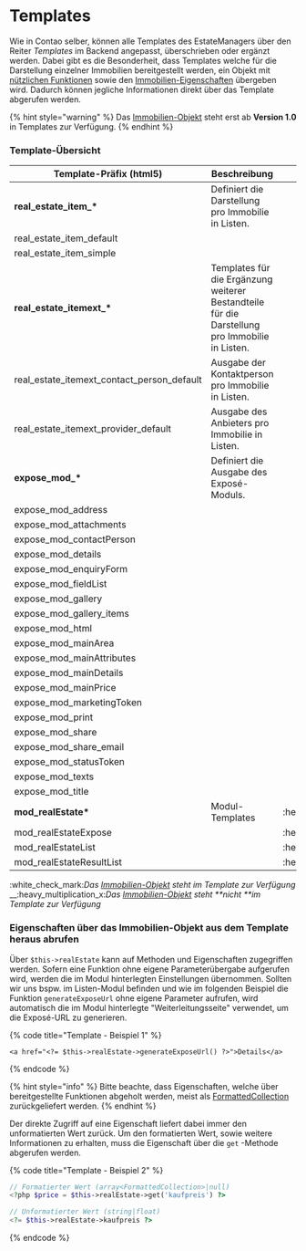 # Templates

Wie in Contao selber, können alle Templates des EstateManagers über den Reiter _Templates_ im Backend angepasst, überschrieben oder ergänzt werden. Dabei gibt es die Besonderheit, dass Templates welche für die Darstellung einzelner Immobilien bereitgestellt werden, ein Objekt mit [nützlichen Funktionen](immobilien-eigenschaften/immobilien-objekt.md) sowie den [Immobilien-Eigenschaften](immobilien-eigenschaften/) übergeben wird. Dadurch können jegliche Informationen direkt über das Template abgerufen werden.

{% hint style="warning" %}
Das [Immobilien-Objekt](immobilien-eigenschaften/immobilien-objekt.md) steht erst ab **Version 1.0** in Templates zur Verfügung.
{% endhint %}

### Template-Übersicht

| Template-Präfix (html5)                         | Beschreibung                                                                                   |                             |
| ----------------------------------------------- | ---------------------------------------------------------------------------------------------- | --------------------------: |
| **real\_estate\_item\_\***                      | Definiert die Darstellung pro Immobilie in Listen.                                             |        :white\_check\_mark: |
| real\_estate\_item\_default                     |                                                                                                |        :white\_check\_mark: |
| real\_estate\_item\_simple                      |                                                                                                |        :white\_check\_mark: |
| **real\_estate\_itemext\_\***                   | Templates für die Ergänzung weiterer Bestandteile für die Darstellung pro Immobilie in Listen. |        :white\_check\_mark: |
| real\_estate\_itemext\_contact\_person\_default | Ausgabe der Kontaktperson pro Immobilie in Listen.                                             |        :white\_check\_mark: |
| real\_estate\_itemext\_provider\_default        | Ausgabe des Anbieters pro Immobilie in Listen.                                                 |        :white\_check\_mark: |
| **expose\_mod\_\***                             | Definiert die Ausgabe des Exposé-Moduls.                                                       |        :white\_check\_mark: |
| expose\_mod\_address                            |                                                                                                |        :white\_check\_mark: |
| expose\_mod\_attachments                        |                                                                                                |        :white\_check\_mark: |
| expose\_mod\_contactPerson                      |                                                                                                |        :white\_check\_mark: |
| expose\_mod\_details                            |                                                                                                |        :white\_check\_mark: |
| expose\_mod\_enquiryForm                        |                                                                                                |        :white\_check\_mark: |
| expose\_mod\_fieldList                          |                                                                                                |        :white\_check\_mark: |
| expose\_mod\_gallery                            |                                                                                                |        :white\_check\_mark: |
| expose\_mod\_gallery\_items                     |                                                                                                |        :white\_check\_mark: |
| expose\_mod\_html                               |                                                                                                |        :white\_check\_mark: |
| expose\_mod\_mainArea                           |                                                                                                |        :white\_check\_mark: |
| expose\_mod\_mainAttributes                     |                                                                                                |        :white\_check\_mark: |
| expose\_mod\_mainDetails                        |                                                                                                |        :white\_check\_mark: |
| expose\_mod\_mainPrice                          |                                                                                                |        :white\_check\_mark: |
| expose\_mod\_marketingToken                     |                                                                                                |        :white\_check\_mark: |
| expose\_mod\_print                              |                                                                                                |        :white\_check\_mark: |
| expose\_mod\_share                              |                                                                                                |        :white\_check\_mark: |
| expose\_mod\_share\_email                       |                                                                                                |        :white\_check\_mark: |
| expose\_mod\_statusToken                        |                                                                                                |        :white\_check\_mark: |
| expose\_mod\_texts                              |                                                                                                |        :white\_check\_mark: |
| expose\_mod\_title                              |                                                                                                |        :white\_check\_mark: |
| **mod\_realEstate\***                           | Modul-Templates                                                                                | :heavy\_multiplication\_x:  |
| mod\_realEstateExpose                           |                                                                                                |  :heavy\_multiplication\_x: |
| mod\_realEstateList                             |                                                                                                |  :heavy\_multiplication\_x: |
| mod\_realEstateResultList                       |                                                                                                |  :heavy\_multiplication\_x: |

:white\_check\_mark:_Das _[_Immobilien-Objekt_](immobilien-eigenschaften/immobilien-objekt.md)_ steht im Template zur Verfügung_\
__:heavy\_multiplication\_x:_Das _[_Immobilien-Objekt_](immobilien-eigenschaften/immobilien-objekt.md)_ steht **nicht **im Template zur Verfügung_

### Eigenschaften über das Immobilien-Objekt aus dem Template heraus abrufen

Über `$this->realEstate` kann auf Methoden und Eigenschaften zugegriffen werden. Sofern eine Funktion ohne eigene Parameterübergabe aufgerufen wird, werden die im Modul hinterlegten Einstellungen übernommen. Sollten wir uns bspw. im Listen-Modul befinden und wie im folgenden Beispiel die Funktion `generateExposeUrl` ohne eigene Parameter aufrufen, wird automatisch die im Modul hinterlegte "Weiterleitungsseite" verwendet, um die Exposé-URL zu generieren.

{% code title="Template - Beispiel 1" %}
```markup
<a href="<?= $this->realEstate->generateExposeUrl() ?>">Details</a>
```
{% endcode %}

{% hint style="info" %}
Bitte beachte, dass Eigenschaften, welche über bereitgestellte Funktionen abgeholt werden, meist als [FormattedCollection](immobilien-eigenschaften/formattedcollection.md) zurückgeliefert werden.
{% endhint %}

Der direkte Zugriff auf eine Eigenschaft liefert dabei immer den unformatierten Wert zurück. Um den formatierten Wert, sowie weitere Informationen zu erhalten, muss die Eigenschaft über die `get` -Methode abgerufen werden.

{% code title="Template - Beispiel 2" %}
```php
// Formatierter Wert (array<FormattedCollection>|null)
<?php $price = $this->realEstate->get('kaufpreis') ?> 

// Unformatierter Wert (string|float)
<?= $this->realEstate->kaufpreis ?>
```
{% endcode %}
